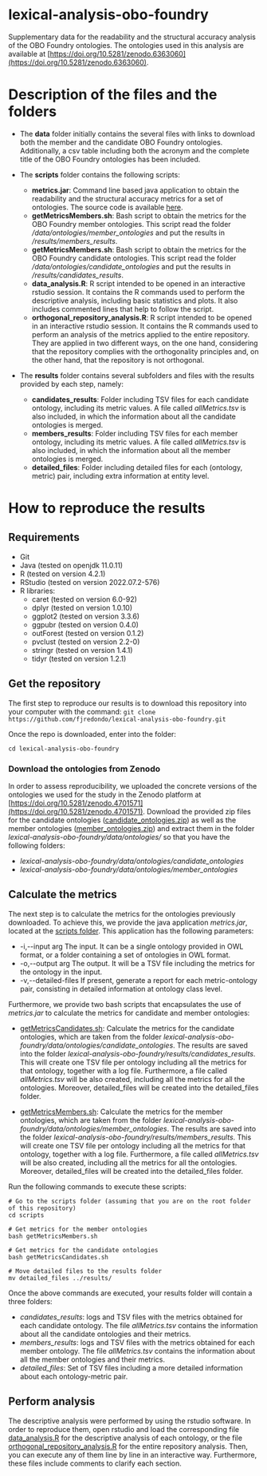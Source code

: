 # lexical-analysis-obo-foundry
Supplementary data for the readability and the structural accuracy analysis of the OBO Foundry ontologies. The ontologies used in this analysis are available at [https://doi.org/10.5281/zenodo.6363060](https://doi.org/10.5281/zenodo.6363060).

# Description of the files and the folders

- The **data** folder initially contains the several files with links to download both the member and the candidate OBO Foundry ontologies. Additionally, a csv table including both the acronym and the complete title of the OBO Foundry ontologies has been included.

- The **scripts** folder contains the following scripts:
    - **metrics.jar**: Command line based java application to obtain the readability and the structural accuracy metrics for a set of ontologies. The source code is available [here](https://github.com/fjredondo/ontology-metrics).
    - **getMetricsMembers.sh**: Bash script to obtain the metrics for the OBO Foundry member ontologies. This script read the folder */data/ontologies/member_ontologies* and put the results in */results/members_results*.
    - **getMetricsMembers.sh**: Bash script to obtain the metrics for the OBO Foundry candidate ontologies. This script read the folder */data/ontologies/candidate_ontologies* and put the results in */results/candidates_results*.
    - **data_analysis.R**: R script intended to be opened in an interactive rstudio session. It contains the R commands used to perform the descriptive analysis, including basic statistics and plots. It also includes commented lines that help to follow the script.
    - **orthogonal_repository_analysis.R**: R script intended to be opened in an interactive rstudio session. It contains the R commands used to perform an analysis of the metrics applied to the entire repository. They are applied in two different ways, on the one hand, considering that the repository complies with the orthogonality principles and, on the other hand, that the repository is not orthogonal.

- The **results** folder contains several subfolders and files with the results provided by each step, namely:
    - **candidates_results**: Folder including TSV files for each candidate ontology, including its metric values. A file called *allMetrics.tsv* is also included, in which the information about all the candidate ontologies is merged.
    - **members_results**: Folder including TSV files for each member ontology, including its metric values. A file called *allMetrics.tsv* is also included, in which the information about all the member ontologies is merged.
    - **detailed_files**: Folder including detailed files for each (ontology, metric) pair, including extra information at entity level.

# How to reproduce the results

## Requirements
- Git
- Java (tested on openjdk 11.0.11)
- R (tested on version 4.2.1)
- RStudio (tested on version 2022.07.2-576)
- R libraries:
    - caret (tested on version 6.0-92)
    - dplyr (tested on version 1.0.10)
    - ggplot2 (tested on version 3.3.6)
    - ggpubr (tested on version 0.4.0)
    - outForest (tested on version 0.1.2)
    - pvclust (tested on version 2.2-0)
    - stringr (tested on version 1.4.1)
    - tidyr (tested on version 1.2.1)

## Get the repository
The first step to reproduce our results is to download this repository into your computer with the command:
`git clone https://github.com/fjredondo/lexical-analysis-obo-foundry.git`

Once the repo is downloaded, enter into the folder:

`cd lexical-analysis-obo-foundry`

### Download the ontologies from Zenodo
In order to assess reproducibility, we uploaded the concrete versions of the ontologies we used for the study in the Zenodo platform at [https://doi.org/10.5281/zenodo.4701571](https://doi.org/10.5281/zenodo.4701571). Download the provided zip files for the candidate ontologies ([candidate_ontologies.zip](https://zenodo.org/record/4701572/files/candidate_ontologies.zip?download=1)) as well as the member ontologies ([member_ontologies.zip](https://zenodo.org/record/4701572/files/member_ontologies.zip?download=1)) and extract them in the folder *lexical-analysis-obo-foundry/data/ontologies/* so that you have the following folders:

- *lexical-analysis-obo-foundry/data/ontologies/candidate_ontologies*
- *lexical-analysis-obo-foundry/data/ontologies/member_ontologies*


## Calculate the metrics
The next step is to calculate the metrics for the ontologies previously downloaded. To achieve this, we provide the java application *metrics.jar*, located at the [scripts folder](./scripts). This application has the following parameters:

- -i,--input arg      The input. It can be a single ontology provided in OWL format, or a folder containing a set of ontologies in OWL format.
- -o,--output arg     The output. It will be a TSV file including the metrics for the ontology in the input.
- -v,--detailed-files If present, generate a report for each metric-ontology pair, consisting in detailed information at ontology class level.

Furthermore, we provide two bash scripts that encapsulates the use of *metrics.jar* to calculate the metrics for candidate and member ontologies:

- [getMetricsCandidates.sh](./scripts/getMetricsCandidates.sh): Calculate the metrics for the candidate ontologies, which are taken from the folder *lexical-analysis-obo-foundry/data/ontologies/candidate_ontologies*. The results are saved into the folder *lexical-analysis-obo-foundry/results/candidates_results*. This will create one TSV file per ontology including all the metrics for that ontology, together with a log file. Furthermore, a file called *allMetrics.tsv* will be also created, including all the metrics for all the ontologies. Moreover, detailed_files will be created into the detailed_files folder.

- [getMetricsMembers.sh](./scripts/getMetricsMembers.sh): Calculate the metrics for the member ontologies, which are taken from the folder *lexical-analysis-obo-foundry/data/ontologies/member_ontologies*. The results are saved into the folder *lexical-analysis-obo-foundry/results/members_results*. This will create one TSV file per ontology including all the metrics for that ontology, together with a log file. Furthermore, a file called *allMetrics.tsv* will be also created, including all the metrics for all the ontologies. Moreover, detailed_files will be created into the detailed_files folder.

Run the following commands to execute these scripts:
```
# Go to the scripts folder (assuming that you are on the root folder of this repository)
cd scripts

# Get metrics for the member ontologies
bash getMetricsMembers.sh

# Get metrics for the candidate ontologies
bash getMetricsCandidates.sh

# Move detailed files to the results folder
mv detailed_files ../results/
```

Once the above commands are executed, your results folder will contain a three folders:

- *candidates_results*: logs and TSV files with the metrics obtained for each candidate ontology. The file *allMetrics.tsv* contains the information about all the candidate ontologies and their metrics.
- *members_results*: logs and TSV files with the metrics obtained for each member ontology. The file *allMetrics.tsv* contains the information about all the member ontologies and their metrics.
- *detailed_files*: Set of TSV files including a more detailed information about each ontology-metric pair.

## Perform analysis
The descriptive analysis were performed by using the rstudio software. In order to reproduce them, open rstudio and load the corresponding file [data_analysis.R](./scripts/data_analysis.R) for the descriptive analysis of each ontology, or the file [orthogonal_repository_analysis.R](./scripts/orthogonal_repository_analysis.R) for the entire repository analysis. Then, you can execute any of them line by line in an interactive way. Furthermore, these files include comments to clarify each section.
